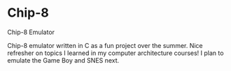 # Chip-8
Chip-8 Emulator

Chip-8 emulator written in C as a fun project over the summer.
Nice refresher on topics I learned in my computer architecture courses! I plan to emulate the Game Boy and SNES next.

